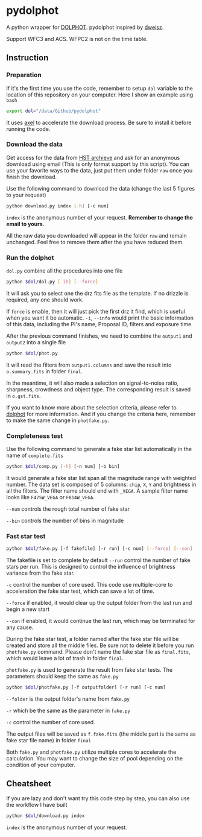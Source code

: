 # pydolphot
A python wrapper for [DOLPHOT](http://americano.dolphinsim.com/dolphot/).
pydolphot inspired by [dweisz](https://github.com/dweisz/pydolphot).

Support WFC3 and ACS. WFPC2 is not on the time table.

## Instruction

### Preparation

If it's the first time you use the code, remember to setup `dol` variable to the location of this repository on your computer. Here I show an example using `bash`
```bash
export dol="/data/Github/pydolphot"
```

It uses [axel](https://github.com/axel-download-accelerator/axel) to accelerate the download process. Be sure to install it before running the code.

### Download the data

Get access for the data from [HST archieve](http://archive.stsci.edu/hst/search.php) and ask for an anonymous download using email (This is only format support by this script). You can use your favorite ways to the data, just put them under folder `raw` once you finish the download.

Use the following command to download the data (change the last 5 figures to your request)
```bash
python download.py index [-h] [-c num]
```
`index` is the anonymous number of your request. 
**Remember to change the email to yours.**

All the raw data you downloaded will appear in the folder `raw` and remain unchanged. Feel free to remove them after the you have reduced them. 

### Run the dolphot
`dol.py` combine all the procedures into one file
```bash
python $dol/dol.py [-ih] [--force]
```
It will ask you to select one the drz fits file as the template. If no drizzle is required, any one should work.

If `force` is enable, then it will just pick the first drz it find, which is useful when you want it be automatic.
`-i`, `--info` would print the basic information of this data, including the PI's name, Proposal ID, filters and exposure time.

After the previous command finishes, we need to combine the `output1` and `output2` into a single file
```bash
python $dol/phot.py
```
It will read the filters from `output1.columns` and save the result into `o.summary.fits` in folder `final`.

In the meantime, it will also made a selection on signal-to-noise ratio, sharpness, crowdness and object type. The corresponding result is saved in `o.gst.fits`.

If you want to know more about the selection criteria, please refer to [dolphot](https://github.com/dstndstn/dolphot) for more information. And if you change the criteria here, remember to make the same change in `photfake.py`.

### Completeness test
Use the following command to generate a fake star list automatically in the name of `complete.fits`

```bash
python $dol/comp.py [-h] [-n num] [-b bin]
```

It would generate a fake star list span all the magnitude range with weighted number. The data set is composed of 5 columns: `chip`, `X`, `Y` and brightness in all the filters. The filter name should end with `_VEGA`. A sample filter name looks like `F475W_VEGA` or `F814W_VEGA`.

`--num` controls the rough total number of fake star

`--bin` controls the number of bins in magnitude

### Fast star test
```bash
python $dol/fake.py [-f fakefile] [-r run] [-c num] [--force] [--con]
```
The fakefile is set to complete by default
`--run` control the number of fake stars per run. This is designed to control the influence of brightness variance from the fake star.

`-c` control the number of core used. This code use multiple-core to acceleration the fake star test, which can save a lot of time.

`--force` if enabled, it would clear up the output folder from the last run and begin a new start

`--con` if enabled, it would continue the last run, which may be terminated for any cause.

During the fake star test, a folder named after the fake star file will be created and store all the middle files. Be sure not to delete it before you run `photfake.py` command. Please don't name the fake star file as `final.fits`, which would leave a lot of trash in folder `final`.

`photfake.py` is used to generate the result from fake star tests. The parameters should keep the same as `fake.py`
```bash
python $dol/photfake.py [-f outputfolder] [-r run] [-c num]
```
`--folder` is the output folder's name from `fake.py`

`-r` which be the same as the parameter in `fake.py`

`-c` control the number of core used.

The output files will be saved as `f.fake.fits` (the middle part is the same as fake star file name) in folder `final`

Both `fake.py` and `photfake.py` utilize multiple cores to accelerate the calculation. You may want to change the size of pool depending on the condition of your computer.

## Cheatsheet
If you are lazy and don't want try this code step by step, you can also use the workflow I have built
```bash
python $dol/download.py index
```
`index` is the anonymous number of your request. 



